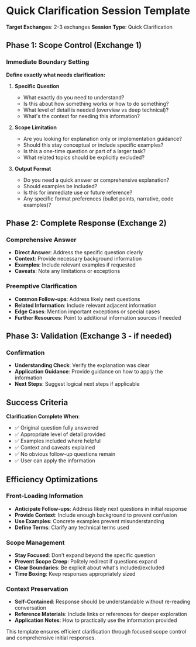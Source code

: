 # Quick Clarification Session Template

**Target Exchanges**: 2-3 exchanges
**Session Type**: Quick Clarification

## Phase 1: Scope Control (Exchange 1)

### Immediate Boundary Setting
**Define exactly what needs clarification:**

1. **Specific Question**
   - What exactly do you need to understand?
   - Is this about how something works or how to do something?
   - What level of detail is needed (overview vs deep technical)?
   - What's the context for needing this information?

2. **Scope Limitation**
   - Are you looking for explanation only or implementation guidance?
   - Should this stay conceptual or include specific examples?
   - Is this a one-time question or part of a larger task?
   - What related topics should be explicitly excluded?

3. **Output Format**
   - Do you need a quick answer or comprehensive explanation?
   - Should examples be included?
   - Is this for immediate use or future reference?
   - Any specific format preferences (bullet points, narrative, code examples)?

## Phase 2: Complete Response (Exchange 2)

### Comprehensive Answer
- **Direct Answer**: Address the specific question clearly
- **Context**: Provide necessary background information
- **Examples**: Include relevant examples if requested
- **Caveats**: Note any limitations or exceptions

### Preemptive Clarification
- **Common Follow-ups**: Address likely next questions
- **Related Information**: Include relevant adjacent information
- **Edge Cases**: Mention important exceptions or special cases
- **Further Resources**: Point to additional information sources if needed

## Phase 3: Validation (Exchange 3 - if needed)

### Confirmation
- **Understanding Check**: Verify the explanation was clear
- **Application Guidance**: Provide guidance on how to apply the information
- **Next Steps**: Suggest logical next steps if applicable

## Success Criteria

**Clarification Complete When**:
- ✅ Original question fully answered
- ✅ Appropriate level of detail provided
- ✅ Examples included where helpful
- ✅ Context and caveats explained
- ✅ No obvious follow-up questions remain
- ✅ User can apply the information

## Efficiency Optimizations

### Front-Loading Information
- **Anticipate Follow-ups**: Address likely next questions in initial response
- **Provide Context**: Include enough background to prevent confusion
- **Use Examples**: Concrete examples prevent misunderstanding
- **Define Terms**: Clarify any technical terms used

### Scope Management
- **Stay Focused**: Don't expand beyond the specific question
- **Prevent Scope Creep**: Politely redirect if questions expand
- **Clear Boundaries**: Be explicit about what's included/excluded
- **Time Boxing**: Keep responses appropriately sized

### Context Preservation
- **Self-Contained**: Response should be understandable without re-reading conversation
- **Reference Materials**: Include links or references for deeper exploration
- **Application Notes**: How to practically use the information provided

This template ensures efficient clarification through focused scope control and comprehensive initial responses.